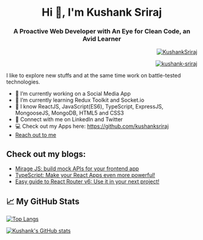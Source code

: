 
<h1 align="center">Hi 👋, I'm Kushank Sriraj</h1>

<h3 align="center">A Proactive Web Developer with An Eye for Clean Code, an Avid Learner</h3>

<p align="right"> <a href="https://twitter.com/KushankSriraj" target="blank"><img src="https://img.shields.io/twitter/follow/KushankSriraj?logo=twitter&style=for-the-badge" alt="KushankSriraj" /></a> </p>
<p align="right"> <a href="https://www.linkedin.com/in/kushank-sriraj" target="blank"><img src="https://img.shields.io/badge/LinkedIn-0077B5?style=for-the-badge&logo=linkedin&logoColor=white" alt="kushank-sriraj" /></a> </p>


I like to explore new stuffs and at the same time work on battle-tested technologies.

- 🔭 I’m currently working on a Social Media App
- 🌱 I’m currently learning Redux Toolkit and Socket.io
- 🔨 I know ReactJS, JavaScript(ES6), TypeScript, ExpressJS, MongooseJS, MongoDB, HTML5 and CSS3
- 📲 Connect with me on LinkedIn and Twitter
- 💻 Check out my Apps here: https://github.com/kushanksriraj
- <a href="mailto:kushanksriraj@gmail.com">Reach out to me</a></p>

## Check out my blogs:
<!-- BLOG-POST-LIST:START -->
- [Mirage JS: build mock APIs for your frontend app](https://kushanksriraj.hashnode.dev/mirage-js-build-mock-apis)
- [TypeScript: Make your React Apps even more powerful!](https://kushanksriraj.hashnode.dev/typescript-powerful-react-app)
- [Easy guide to React Router v6: Use it in your next project!](https://kushanksriraj.hashnode.dev/easy-guide-to-react-router-v6)
<!-- BLOG-POST-LIST:END -->

## &#x1f4c8; My GitHub Stats

[![Top Langs](https://github-readme-stats.vercel.app/api/top-langs/?username=kushanksriraj&hide=jupyter%20notebook,html,css&theme=radical)](https://github.com/anuraghazra/github-readme-stats)

[![Kushank's GitHub stats](https://github-readme-stats.vercel.app/api?username=kushanksriraj&theme=radical)](https://github.com/anuraghazra/github-readme-stats)
